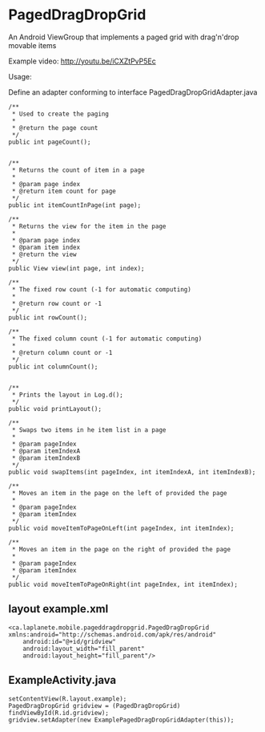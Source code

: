 PagedDragDropGrid
=================

An Android ViewGroup that implements a paged grid with drag'n'drop movable items

Example video: http://youtu.be/iCXZtPvP5Ec

Usage:

Define an adapter conforming to interface PagedDragDropGridAdapter.java

    /**
	 * Used to create the paging
	 * 
	 * @return the page count
	 */
	public int pageCount();
	

	/**
	 * Returns the count of item in a page
	 * 
	 * @param page index
	 * @return item count for page
	 */
	public int itemCountInPage(int page);
	
	/**
	 * Returns the view for the item in the page
	 * 
	 * @param page index
	 * @param item index
	 * @return the view 
	 */
	public View view(int page, int index);
	
	/**
	 * The fixed row count (-1 for automatic computing)
	 * 
	 * @return row count or -1
	 */
	public int rowCount();
	
	/**
	 * The fixed column count (-1 for automatic computing)
	 * 
	 * @return column count or -1
	 */
	public int columnCount();

	
	/**
	 * Prints the layout in Log.d();
	 */
	public void printLayout();

	/**
	 * Swaps two items in he item list in a page
	 * 
	 * @param pageIndex
	 * @param itemIndexA
	 * @param itemIndexB
	 */
	public void swapItems(int pageIndex, int itemIndexA, int itemIndexB);

	/**
	 * Moves an item in the page on the left of provided the page
	 * 
	 * @param pageIndex
	 * @param itemIndex
	 */
	public void moveItemToPageOnLeft(int pageIndex, int itemIndex);

	/**
	 * Moves an item in the page on the right of provided the page
	 * 
	 * @param pageIndex
	 * @param itemIndex
	 */
	public void moveItemToPageOnRight(int pageIndex, int itemIndex);
	

layout example.xml
----------
	<ca.laplanete.mobile.pageddragdropgrid.PagedDragDropGrid xmlns:android="http://schemas.android.com/apk/res/android"
    	android:id="@+id/gridview"
    	android:layout_width="fill_parent"
    	android:layout_height="fill_parent"/>
    
    
ExampleActivity.java
-------------
	setContentView(R.layout.example);
	PagedDragDropGrid gridview = (PagedDragDropGrid) findViewById(R.id.gridview);		
	gridview.setAdapter(new ExamplePagedDragDropGridAdapter(this));

